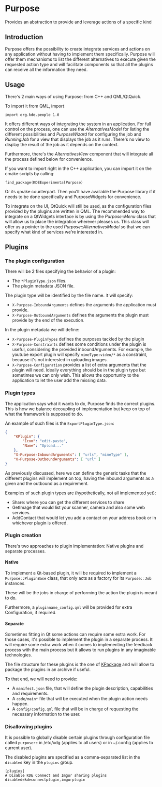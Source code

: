 # Purpose

Provides an abstraction to provide and leverage actions of a specific kind

## Introduction

Purpose offers the possibility to create integrate services and actions on
any application without having to implement them specifically. Purpose will
offer them mechanisms to list the different alternatives to execute given the
requested action type and will facilitate components so that all the plugins
can receive all the information they need.

## Usage

There's 2 main ways of using Purpose: from C++ and QML/QtQuick.

To import it from QML, import

    import org.kde.people 1.0

It offers different ways of integrating the system in an application. For full
control on the process, one can use the *AlternativesModel* for listing the
different possibilities and *PurposeWizard* for configuring the job and
*RunningJob* for a view that displays the job as it runs. There's no view
to display the result of the job as it depends on the context.

Furthermore, there's the *AlternativesView* component that will integrate all the
process defined below for convenience.


If you want to import right in the C++ application, you can import it on the
cmake scripts by calling:

    find_package(KDEExperimentalPurpose)

Or its qmake counterpart. Then you'll have available the Purpose library if it
needs to be done specifically and PurposeWidgets for convenience.

To integrate on the UI, QtQuick will still be used, as the configuration files
provided by the plugins are written in QML. The recommended way to integrate
on a QtWidgets interface is by using the *Purpose::Menu* class that will allow
us to place the integration wherever pleases us. This class will offer us
a pointer to the used *Purpose::AlternativesModel* so that we can specify what kind of
services we're interested in.

## Plugins

### The plugin configuration

There will be 2 files specifying the behavior of a plugin:
* The `*PluginType.json` files.
* The plugin metadata JSON file.

The plugin type will be identified by the file name. It will specify:
* `X-Purpose-InboundArguments` defines the arguments the application must provide.
* `X-Purpose-OutboundArguments` defines the arguments the plugin must provide by
the end of the execution.

In the plugin metadata we will define:
* `X-Purpose-PluginTypes` defines the purposes tackled by the plugin
* `X-Purpose-Constraints` defines some conditions under the plugin is useful, considering
the provided inboundArguments. For example, the youtube export plugin will specify
`mimeType:video/*` as a constraint, because it's not interested in uploading images.
* `X-Purpose-Configuration` provides a list of extra arguments that the plugin will need.
Ideally everything should be in the plugin type but sometimes we can only wish. This allows
the opportunity to the application to let the user add the missing data.

### Plugin types
The application says what it wants to do, Purpose finds the correct plugins. This
is how we balance decoupling of implementation but keep on top of what the framework
is supposed to do.

An example of such files is the `ExportPluginType.json`:
```json
{
    "KPlugin": {
        "Icon": "edit-paste",
        "Name": "Upload..."
    },
    "X-Purpose-InboundArguments": [ "urls", "mimeType" ],
    "X-Purpose-OutboundArguments": [ "url" ]
}
```

As previously discussed, here we can define the generic tasks that the different
plugins will implement on top, having the inbound arguments as a given and the
outbound as a requirement.

Examples of such plugin types are (hypothetically, not all implemented yet):
* Share: where you can get the different services to share
* GetImage that would list your scanner, camera and also some web services.
* AddContact that would let you add a contact on your address book or
in whichever plugin is offered.

### Plugin creation

There's two approaches to plugin implementation: Native plugins and separate
processes.

#### Native
To implement a Qt-based plugin, it will be required to implement a
`Purpose::PluginBase` class, that only acts as a factory for its `Purpose::Job`
instances.

These will be the jobs in charge of performing the action the plugin is meant to
do.

Furthermore, a `pluginname_config.qml` will be provided for extra Configuration,
if required.

#### Separate
Sometimes fitting in Qt some actions can require some extra work. For those cases,
it's possible to implement the plugin in a separate process. It will require some
extra work when it comes to implementing the feedback process with the main process
but it allows to run plugins in any imaginable technologies.

The file structure for these plugins is the one of [KPackage](http://api.kde.org/frameworks-api/frameworks5-apidocs/kpackage/html/index.html)
and will allow to package the plugins in an archive if useful.

To that end, we will need to provide:
* A `manifest.json` file, that will define the plugin description, capabilities
and requirements.
* A `code/main*` file that will be executed when the plugin action needs happen.
* A `config/config.qml` file that will be in charge of requesting the necessary
information to the user.

### Disallowing plugins
It is possible to globally disable certain plugins through configuration file called
`purposerc` in /etc/xdg (applies to all users) or in ~/.config (applies to current
user).

The disabled plugins are specified as a comma-separated list in the `disabled` key
in the `plugins` group.

```
[plugins]
# Disable KDE Connect and Imgur sharing plugins
disabled=kdeconnectplugin,imgurplugin
```
